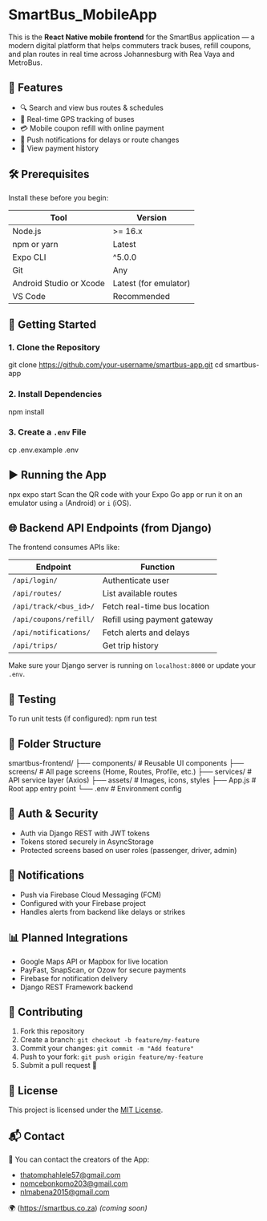 # SmartBus_MobileApp
This is the **React Native mobile frontend** for the SmartBus application — a modern digital platform that helps commuters track buses, refill coupons, and plan routes in real time across Johannesburg with Rea Vaya and MetroBus.

## 📱 Features
- 🔍 Search and view bus routes & schedules
- 📍 Real-time GPS tracking of buses
- 💳 Mobile coupon refill with online payment
- 🔔 Push notifications for delays or route changes
- 🧾 View payment history

## 🛠️ Prerequisites
Install these before you begin:

| Tool | Version |
|------|---------|
| Node.js | >= 16.x |
| npm or yarn | Latest |
| Expo CLI | ^5.0.0 |
| Git | Any |
| Android Studio or Xcode | Latest (for emulator) |
| VS Code | Recommended |

## 🚀 Getting Started

### 1. Clone the Repository
git clone https://github.com/your-username/smartbus-app.git
cd smartbus-app
### 2. Install Dependencies
npm install
### 3. Create a `.env` File
cp .env.example .env

## ▶️ Running the App
npx expo start
Scan the QR code with your Expo Go app or run it on an emulator using `a` (Android) or `i` (iOS).

## 🌐 Backend API Endpoints (from Django)

The frontend consumes APIs like:

| Endpoint               | Function                     |
| ---------------------- | ---------------------------- |
| `/api/login/`          | Authenticate user            |
| `/api/routes/`         | List available routes        |
| `/api/track/<bus_id>/` | Fetch real-time bus location |
| `/api/coupons/refill/` | Refill using payment gateway |
| `/api/notifications/`  | Fetch alerts and delays      |
| `/api/trips/`          | Get trip history             |

Make sure your Django server is running on `localhost:8000` or update your `.env`.

## 🧪 Testing
To run unit tests (if configured):
npm run test

## 🧱 Folder Structure

smartbus-frontend/
├── components/         # Reusable UI components
├── screens/            # All page screens (Home, Routes, Profile, etc.)
├── services/           # API service layer (Axios)
├── assets/             # Images, icons, styles
├── App.js              # Root app entry point
└── .env                # Environment config

## 🔐 Auth & Security

* Auth via Django REST with JWT tokens
* Tokens stored securely in AsyncStorage
* Protected screens based on user roles (passenger, driver, admin)

## 💬 Notifications

* Push via Firebase Cloud Messaging (FCM)
* Configured with your Firebase project
* Handles alerts from backend like delays or strikes

## 📊 Planned Integrations

* Google Maps API or Mapbox for live location
* PayFast, SnapScan, or Ozow for secure payments
* Firebase for notification delivery
* Django REST Framework backend

## 🤝 Contributing

1. Fork this repository
2. Create a branch: `git checkout -b feature/my-feature`
3. Commit your changes: `git commit -m "Add feature"`
4. Push to your fork: `git push origin feature/my-feature`
5. Submit a pull request 🚀

## 📄 License

This project is licensed under the [MIT License](LICENSE).

## 📬 Contact

📧 You can contact the creators of the App:
* thatomphahlele57@gmail.com
* nomcebonkomo203@gmail.com
* nlmabena2015@gmail.com

🌍 (https://smartbus.co.za) *(coming soon)*





